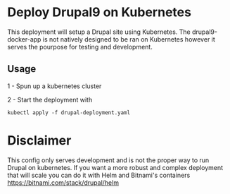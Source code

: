 # Deploy Drupal9 on Kubernetes

This deployment will setup a Drupal site using Kubernetes. The drupal9-docker-app is not
natively designed to be ran on Kubernetes however it serves the pourpose for testing and development.

## Usage

1 - Spun up a kubernetes cluster

2 - Start the deployment with

```
kubectl apply -f drupal-deployment.yaml
```

# Disclaimer

This config only serves development and is not the proper way to run Drupal on kubernetes. If you
want a more robust and complex deployment that will scale you can do it with Helm and Bitnami's
containers https://bitnami.com/stack/drupal/helm
